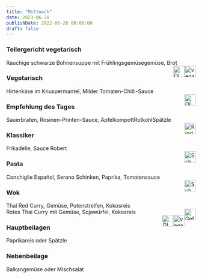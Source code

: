 ```yaml
---
title: "Mittwoch"
date: 2023-06-28
publishDate: 2022-06-28 00:00:00
draft: false
---
```

### Tellergericht vegetarisch  
<div class="flex-container">
<div>Rauchige schwarze Bohnensuppe mit Frühlingsgemüsegemüse, Brot</div><div margin-left="auto"><img loading="lazy" src="../images/vegan.png" style="float:right;" alt="vegan.png" height=30px><img loading="lazy" src="../images/OLV.png" style="float:right;" alt="OLV.png" height=30px></div></div>

### Vegetarisch  
<div class="flex-container">
<div>Hirtenkäse im Knuspermantel, Milder Tomaten-Chilli-Sauce</div><div margin-left="auto"><img loading="lazy" src="../images/OLV.png" style="float:right;" alt="OLV.png" height=30px></div></div>

### Empfehlung des Tages  
<div class="flex-container">
<div>Sauerbraten, Rosinen-Printen-Sauce, ApfelkompottRotkohlSpätzle</div><div margin-left="auto"><img loading="lazy" src="../images/Rind.png" style="float:right;" alt="Rind.png" height=30px></div></div>

### Klassiker  
<div class="flex-container">
<div>Frikadelle, Sauce Robert</div><div margin-left="auto"><img loading="lazy" src="../images/Schwein.png" style="float:right;" alt="Schwein.png" height=30px></div></div>

### Pasta  
<div class="flex-container">
<div>Conchiglie Español, Serano Schinken, Paprika, Tomatensauce</div><div margin-left="auto"><img loading="lazy" src="../images/Schwein.png" style="float:right;" alt="Schwein.png" height=30px></div></div>

### Wok  
<div class="flex-container">
<div>Thai Red Curry, Gemüse, Putenstreifen, Kokosreis</div><div margin-left="auto"><img loading="lazy" src="../images/Geflügel.png" style="float:right;" alt="Geflügel.png" height=30px></div></div><div class="flex-container">
<div>Rotes Thai Curry mit Gemüse, Sojawürfel, Kokosreis</div><div margin-left="auto"><img loading="lazy" src="../images/vegan.png" style="float:right;" alt="vegan.png" height=30px><img loading="lazy" src="../images/OLV.png" style="float:right;" alt="OLV.png" height=30px></div></div>

### Hauptbeilagen  
<div class="flex-container">
<div>Paprikareis oder Spätzle </div><div margin-left="auto"></div></div>

### Nebenbeilage  
<div class="flex-container">
<div>Balkangemüse oder Mischsalat </div><div margin-left="auto"></div></div>

